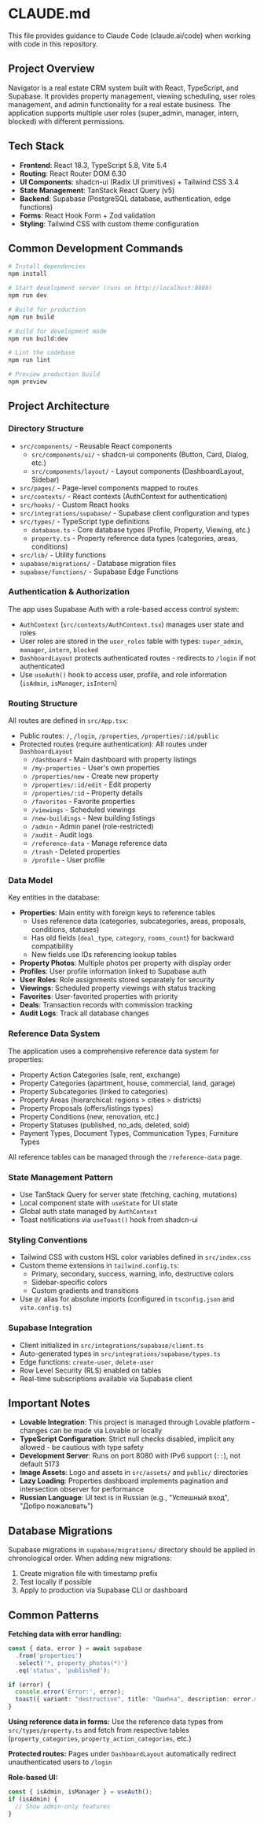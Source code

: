 # CLAUDE.md

This file provides guidance to Claude Code (claude.ai/code) when working with code in this repository.

## Project Overview

Navigator is a real estate CRM system built with React, TypeScript, and Supabase. It provides property management, viewing scheduling, user roles management, and admin functionality for a real estate business. The application supports multiple user roles (super_admin, manager, intern, blocked) with different permissions.

## Tech Stack

- **Frontend**: React 18.3, TypeScript 5.8, Vite 5.4
- **Routing**: React Router DOM 6.30
- **UI Components**: shadcn-ui (Radix UI primitives) + Tailwind CSS 3.4
- **State Management**: TanStack React Query (v5)
- **Backend**: Supabase (PostgreSQL database, authentication, edge functions)
- **Forms**: React Hook Form + Zod validation
- **Styling**: Tailwind CSS with custom theme configuration

## Common Development Commands

```bash
# Install dependencies
npm install

# Start development server (runs on http://localhost:8080)
npm run dev

# Build for production
npm run build

# Build for development mode
npm run build:dev

# Lint the codebase
npm run lint

# Preview production build
npm preview
```

## Project Architecture

### Directory Structure

- `src/components/` - Reusable React components
  - `src/components/ui/` - shadcn-ui components (Button, Card, Dialog, etc.)
  - `src/components/layout/` - Layout components (DashboardLayout, Sidebar)
- `src/pages/` - Page-level components mapped to routes
- `src/contexts/` - React contexts (AuthContext for authentication)
- `src/hooks/` - Custom React hooks
- `src/integrations/supabase/` - Supabase client configuration and types
- `src/types/` - TypeScript type definitions
  - `database.ts` - Core database types (Profile, Property, Viewing, etc.)
  - `property.ts` - Property reference data types (categories, areas, conditions)
- `src/lib/` - Utility functions
- `supabase/migrations/` - Database migration files
- `supabase/functions/` - Supabase Edge Functions

### Authentication & Authorization

The app uses Supabase Auth with a role-based access control system:
- `AuthContext` (`src/contexts/AuthContext.tsx`) manages user state and roles
- User roles are stored in the `user_roles` table with types: `super_admin`, `manager`, `intern`, `blocked`
- `DashboardLayout` protects authenticated routes - redirects to `/login` if not authenticated
- Use `useAuth()` hook to access user, profile, and role information (`isAdmin`, `isManager`, `isIntern`)

### Routing Structure

All routes are defined in `src/App.tsx`:
- Public routes: `/`, `/login`, `/properties`, `/properties/:id/public`
- Protected routes (require authentication): All routes under `DashboardLayout`
  - `/dashboard` - Main dashboard with property listings
  - `/my-properties` - User's own properties
  - `/properties/new` - Create new property
  - `/properties/:id/edit` - Edit property
  - `/properties/:id` - Property details
  - `/favorites` - Favorite properties
  - `/viewings` - Scheduled viewings
  - `/new-buildings` - New building listings
  - `/admin` - Admin panel (role-restricted)
  - `/audit` - Audit logs
  - `/reference-data` - Manage reference data
  - `/trash` - Deleted properties
  - `/profile` - User profile

### Data Model

Key entities in the database:
- **Properties**: Main entity with foreign keys to reference tables
  - Uses reference data (categories, subcategories, areas, proposals, conditions, statuses)
  - Has old fields (`deal_type`, `category`, `rooms_count`) for backward compatibility
  - New fields use IDs referencing lookup tables
- **Property Photos**: Multiple photos per property with display order
- **Profiles**: User profile information linked to Supabase auth
- **User Roles**: Role assignments stored separately for security
- **Viewings**: Scheduled property viewings with status tracking
- **Favorites**: User-favorited properties with priority
- **Deals**: Transaction records with commission tracking
- **Audit Logs**: Track all database changes

### Reference Data System

The application uses a comprehensive reference data system for properties:
- Property Action Categories (sale, rent, exchange)
- Property Categories (apartment, house, commercial, land, garage)
- Property Subcategories (linked to categories)
- Property Areas (hierarchical: regions > cities > districts)
- Property Proposals (offers/listings types)
- Property Conditions (new, renovation, etc.)
- Property Statuses (published, no_ads, deleted, sold)
- Payment Types, Document Types, Communication Types, Furniture Types

All reference tables can be managed through the `/reference-data` page.

### State Management Pattern

- Use TanStack Query for server state (fetching, caching, mutations)
- Local component state with `useState` for UI state
- Global auth state managed by `AuthContext`
- Toast notifications via `useToast()` hook from shadcn-ui

### Styling Conventions

- Tailwind CSS with custom HSL color variables defined in `src/index.css`
- Custom theme extensions in `tailwind.config.ts`:
  - Primary, secondary, success, warning, info, destructive colors
  - Sidebar-specific colors
  - Custom gradients and transitions
- Use `@/` alias for absolute imports (configured in `tsconfig.json` and `vite.config.ts`)

### Supabase Integration

- Client initialized in `src/integrations/supabase/client.ts`
- Auto-generated types in `src/integrations/supabase/types.ts`
- Edge functions: `create-user`, `delete-user`
- Row Level Security (RLS) enabled on tables
- Real-time subscriptions available via Supabase client

## Important Notes

- **Lovable Integration**: This project is managed through Lovable platform - changes can be made via Lovable or locally
- **TypeScript Configuration**: Strict null checks disabled, implicit any allowed - be cautious with type safety
- **Development Server**: Runs on port 8080 with IPv6 support (`::`), not default 5173
- **Image Assets**: Logo and assets in `src/assets/` and `public/` directories
- **Lazy Loading**: Properties dashboard implements pagination and intersection observer for performance
- **Russian Language**: UI text is in Russian (e.g., "Успешный вход", "Добро пожаловать")

## Database Migrations

Supabase migrations in `supabase/migrations/` directory should be applied in chronological order. When adding new migrations:
1. Create migration file with timestamp prefix
2. Test locally if possible
3. Apply to production via Supabase CLI or dashboard

## Common Patterns

**Fetching data with error handling:**
```typescript
const { data, error } = await supabase
  .from('properties')
  .select('*, property_photos(*)')
  .eq('status', 'published');

if (error) {
  console.error('Error:', error);
  toast({ variant: "destructive", title: "Ошибка", description: error.message });
}
```

**Using reference data in forms:**
Use the reference data types from `src/types/property.ts` and fetch from respective tables (`property_categories`, `property_action_categories`, etc.)

**Protected routes:**
Pages under `DashboardLayout` automatically redirect unauthenticated users to `/login`

**Role-based UI:**
```typescript
const { isAdmin, isManager } = useAuth();
if (isAdmin) {
  // Show admin-only features
}
```
